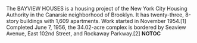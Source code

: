 The BAYVIEW HOUSES is a housing project of the New York City Housing Authority in the Canarsie neighborhood of Brooklyn. It has twenty-three, 8-story buildings with 1,609 apartments. Work started in November 1954.[1] Completed June 7, 1956, the 34.02-acre complex is bordered by Seaview Avenue, East 102nd Street, and Rockaway Parkway.[2] __NOTOC__
